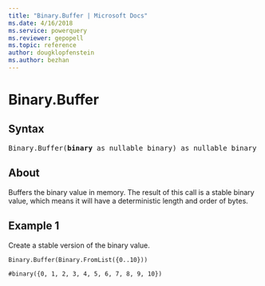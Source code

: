 ```yaml
---
title: "Binary.Buffer | Microsoft Docs"
ms.date: 4/16/2018
ms.service: powerquery
ms.reviewer: gepopell
ms.topic: reference
author: dougklopfenstein
ms.author: bezhan
---
```

# Binary.Buffer

## Syntax

<pre>
Binary.Buffer(<b>binary</b> as nullable binary) as nullable binary
</pre>

## About
Buffers the binary value in memory. The result of this call is a stable binary value, which means it will have a deterministic length and order of bytes.

## Example 1

Create a stable version of the binary value.

```powerquery-m
Binary.Buffer(Binary.FromList({0..10}))
```

`#binary({0, 1, 2, 3, 4, 5, 6, 7, 8, 9, 10})`

